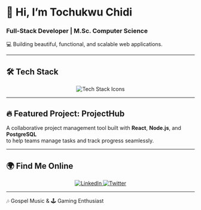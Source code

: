 <div align="left">

# 👋 Hi, I’m **Tochukwu Chidi**  
### Full-Stack Developer | M.Sc. Computer Science  

💻 Building beautiful, functional, and scalable web applications.  

---

## 🛠️ Tech Stack  
<p align="center">
  <img src="https://skillicons.dev/icons?i=react,ts,js,nodejs,python,html,css,tailwind,mysql,git" alt="Tech Stack Icons" />
</p>

---

## 🔥 Featured Project: **ProjectHub**  
A collaborative project management tool built with **React**, **Node.js**, and **PostgreSQL**  
to help teams manage tasks and track progress seamlessly.  

---

## 🌍 Find Me Online  
<p align="center">
  <a href="https://www.linkedin.com/in/tochukwu-chidi-9466b6156/" target="_blank">
    <img src="https://img.shields.io/badge/LinkedIn-0077B5?style=for-the-badge&logo=linkedin&logoColor=white" alt="LinkedIn"/>
  </a>
  <a href="https://x.com/tochukwu_chidi" target="_blank">
    <img src="https://img.shields.io/badge/Twitter-1DA1F2?style=for-the-badge&logo=twitter&logoColor=white" alt="Twitter"/>
  </a>
</p>

---

🎶 Gospel Music & 🕹️ Gaming Enthusiast  

</div>

<!--
tochidan/tochidan is a ✨ special ✨ repository because its README.md (this file) appears on your GitHub profile.
-->
